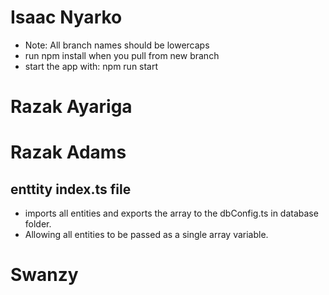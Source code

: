 # Isaac Nyarko
* Note: All branch names should be lowercaps
* run npm install when you pull from new branch
* start the app with: npm run start





# Razak Ayariga






# Razak Adams
## enttity index.ts file

* imports all entities and exports the array to the dbConfig.ts in database folder.
* Allowing all entities to be passed as a single array variable.





# Swanzy




